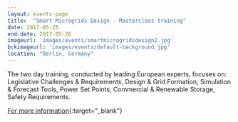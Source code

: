 ```yaml
---
layout: events-page
title:  "Smart Microgrids Design - Masterclass training"
date: 2017-05-25
end-date: 2017-05-26
imageurl: 'images/events/smartmicrogridsdesign2.jpg'
bckimageurl: 'images/events/default-background.jpg'
location: "Berlin, Germany"
---
```

The two day training, conducted by leading European experts, focuses on: Legislative Challenges & Requirements, Design & Grid Formation, Simulation & Forecast Tools, Power Set Points, Commercial & Renewable Storage, Safety Requirements.

[For more information](https://fleming.events/en/events/energy/smart-microgrids){:target="_blank"}
